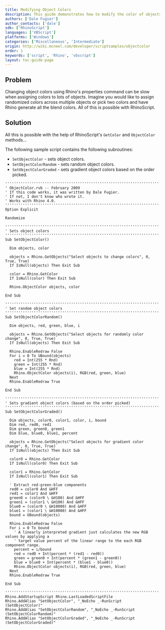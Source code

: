 ```yaml
---
title: Modifying Object Colors
description: This guide demonstrates how to modify the color of objects using RhinoScript.
authors: ['Dale Fugier']
author_contacts: ['dale']
sdk: ['RhinoScript']
languages: ['VBScript']
platforms: ['Windows']
categories: ['Miscellaneous', 'Intermediate']
origin: http://wiki.mcneel.com/developer/scriptsamples/objectcolor
order: 1
keywords: ['script', 'Rhino', 'vbscript']
layout: toc-guide-page
---
```


 
## Problem

Changing object colors using Rhino's properties command can be slow when assigning colors to lots of objects.  Imagine you would like to assign randomized colors across multiple objects or pick two colors and have Rhino generate all the blend colors.  All of this is possible with RhinoScript.

## Solution

All this is possible with the help of RhinoScript's `GetColor` and `ObjectColor` methods...

The following sample script contains the following subroutines:

- `SetObjectColor` - sets object colors.
- `SetObjectColorRandom` - sets random object colors.
- `SetObjectColorGraded` - sets gradient object colors based on the order picked.

```vbnet
'''''''''''''''''''''''''''''''''''''''''''''''''''''''''''''''''''''''''''''
' ObjectColor.rvb -- February 2009
' If this code works, it was written by Dale Fugier.
' If not, I don't know who wrote it.
' Works with Rhino 4.0.
'''''''''''''''''''''''''''''''''''''''''''''''''''''''''''''''''''''''''''''
Option Explicit

Randomize

'''''''''''''''''''''''''''''''''''''''''''''''''''''''''''''''''''''''''''''
' Sets object colors  
'''''''''''''''''''''''''''''''''''''''''''''''''''''''''''''''''''''''''''''
Sub SetObjectColor()

  Dim objects, color

  objects = Rhino.GetObjects("Select objects to change colors", 0, True, True)
  If IsNull(objects) Then Exit Sub

  color = Rhino.GetColor
  If IsNull(color) Then Exit Sub

  Rhino.ObjectColor objects, color

End Sub

'''''''''''''''''''''''''''''''''''''''''''''''''''''''''''''''''''''''''''''
' Set random object colors
'''''''''''''''''''''''''''''''''''''''''''''''''''''''''''''''''''''''''''''
Sub SetObjectColorRandom()

  Dim objects, red, green, blue, i

  objects = Rhino.GetObjects("Select objects for randomly color change", 0, True, True)
  If IsNull(objects) Then Exit Sub

  Rhino.EnableRedraw False
  For i = 0 To UBound(objects)
    red = Int(255 * Rnd)
    green = Int(255 * Rnd)
    blue = Int(255 * Rnd)  
    Rhino.ObjectColor objects(i), RGB(red, green, blue)
  Next
  Rhino.EnableRedraw True

End Sub

'''''''''''''''''''''''''''''''''''''''''''''''''''''''''''''''''''''''''''''
' Sets gradient object colors (based on the order picked)
'''''''''''''''''''''''''''''''''''''''''''''''''''''''''''''''''''''''''''''
Sub SetObjectColorGraded()

  Dim objects, color0, color1, color, i, bound
  Dim red, red0, red1
  Dim green, green0, green1
  Dim blue, blue0, blue1, percent

  objects = Rhino.GetObjects("Select objects for gradient color change", 0, True, True)
  If IsNull(objects) Then Exit Sub

  color0 = Rhino.GetColor
  If IsNull(color0) Then Exit Sub

  color1 = Rhino.GetColor
  If IsNull(color1) Then Exit Sub

  ' Extract red-green-blue components
  red0 = color0 And &HFF
  red1 = color1 And &HFF
  green0 = (color0 \ &H100) And &HFF
  green1 = (color1 \ &H100) And &HFF
  blue0 = (color0 \ &H10000) And &HFF
  blue1 = (color1 \ &H10000) And &HFF
  bound = UBound(objects)

  Rhino.EnableRedraw False
  For i = 0 To bound
    ' A linearly interpreted gradient just calculates the new RGB values by applying a
    ' target value percent of the linear range to the each RGB component range.
    percent = i/bound
    red = red0 + Int(percent * (red1 - red0))
    green = green0 + Int(percent * (green1 - green0))
    blue = blue0 + Int(percent * (blue1 - blue0))    
    Rhino.ObjectColor objects(i), RGB(red, green, blue)
  Next
  Rhino.EnableRedraw True

End Sub

'''''''''''''''''''''''''''''''''''''''''''''''''''''''''''''''''''''''''''''
Rhino.AddStartupScript Rhino.LastLoadedScriptFile
Rhino.AddAlias "SetObjectColor", "_NoEcho _-RunScript (SetObjectColor)"
Rhino.AddAlias "SetObjectColorRandom", "_NoEcho _-RunScript (SetObjectColorRandom)"
Rhino.AddAlias "SetObjectColorGraded", "_NoEcho _-RunScript (SetObjectColorGraded)"
```
